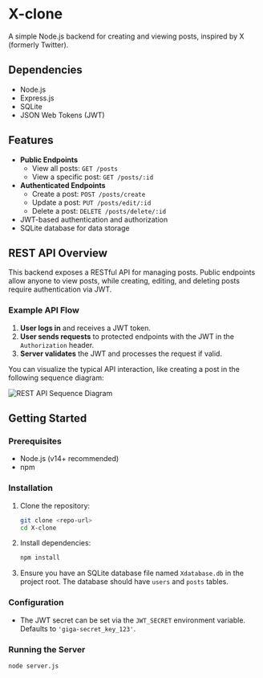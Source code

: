 # X-clone

A simple Node.js backend for creating and viewing posts, inspired by X (formerly Twitter).

## Dependencies

- Node.js
- Express.js
- SQLite
- JSON Web Tokens (JWT)

## Features

- **Public Endpoints**
  - View all posts: `GET /posts`
  - View a specific post: `GET /posts/:id`
- **Authenticated Endpoints**
  - Create a post: `POST /posts/create`
  - Update a post: `PUT /posts/edit/:id`
  - Delete a post: `DELETE /posts/delete/:id`
- JWT-based authentication and authorization
- SQLite database for data storage

## REST API Overview

This backend exposes a RESTful API for managing posts. Public endpoints allow anyone to view posts, while creating, editing, and deleting posts require authentication via JWT.

### Example API Flow

1. **User logs in** and receives a JWT token.
2. **User sends requests** to protected endpoints with the JWT in the `Authorization` header.
3. **Server validates** the JWT and processes the request if valid.

You can visualize the typical API interaction, like creating a post in the following sequence diagram:

![REST API Sequence Diagram](https://www.plantuml.com/plantuml/png/TPB1RXCn48RlVefVFXEQ84uhLBKfbo8Y0WsKGwLe6e_QWQsTshD4WFhkZ7Up112vs99dvlj-U_UiA6Nj7bf76qqP5wrmLBUrGzd8bgB2VvvisXGPvyjB3ofr_xjX8I6qlAFCVNrnxG8ftL9X-AltRqKPh-UrP9jpWmAJqmfgi7ntjSB9DXKj9vlCf7mJppkzJrb-a4gA3UPiw8nNNtQwrlILu-bD_EdhoFesXU--WLznKTGJ_-GCQtIBqO0CnD6I6lRDzSfHg_X4hGIiAiS1i3vCnZ2P7vztXNE_h2NKXbePqmx31iDlUzzou5x6RQVzsM7KhjrOmP13Hkn4xr4nw-76OHompaEONY7XNzZmVWrUJ6Uu6CRjEV30fT0TD_3BgjY3_JD8Q333Ku_Xjh0b-NOywaX_EPrYJW4V-B7ZejN0EQSyyklLaQqesImZFWOtAew_ih5dxh_A6Jv6sdzx3dyw5rAAn3ka3DcpjRAhkLhFRB6_-1S0)

## Getting Started

### Prerequisites

- Node.js (v14+ recommended)
- npm

### Installation

1. Clone the repository:
    ```sh
    git clone <repo-url>
    cd X-clone
    ```
2. Install dependencies:
    ```sh
    npm install
    ```

3. Ensure you have an SQLite database file named `Xdatabase.db` in the project root. The database should have `users` and `posts` tables.

### Configuration

- The JWT secret can be set via the `JWT_SECRET` environment variable. Defaults to `'giga-secret_key_123'`.

### Running the Server

```sh
node server.js
```
